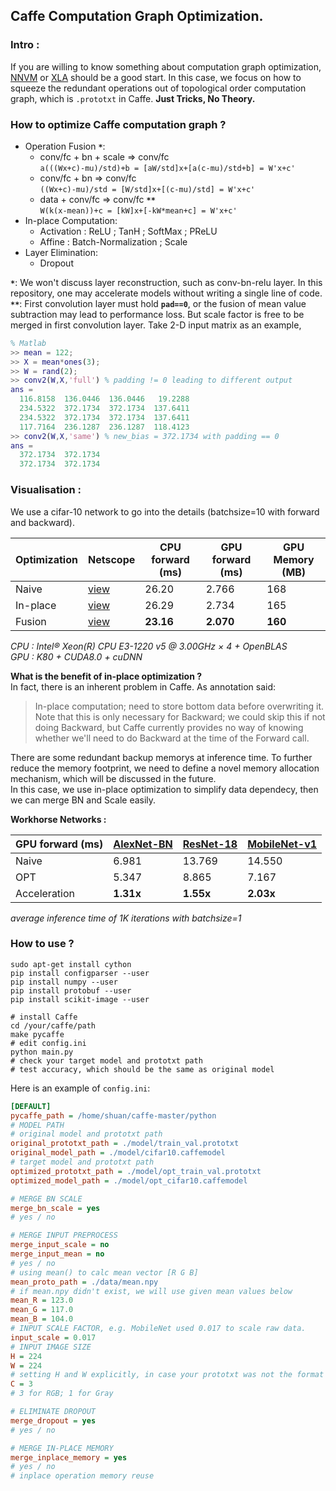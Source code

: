 ## Caffe Computation Graph Optimization.
### Intro :
If you are willing to know something about computation graph optimization, [NNVM](http://nnvm.tvmlang.org/) or [XLA](https://www.tensorflow.org/performance/xla/) should be a good start. In this case, we focus on how to squeeze the redundant operations out of topological order computation graph, which is `.prototxt` in Caffe. **Just Tricks, No Theory.**

### How to optimize Caffe computation graph ?
- Operation Fusion **`*`**:
  - conv/fc + bn + scale => conv/fc   
  ```a(((Wx+c)-mu)/std)+b = [aW/std]x+[a(c-mu)/std+b] = W'x+c'```
  - conv/fc + bn => conv/fc   
  ```((Wx+c)-mu)/std = [W/std]x+[(c-mu)/std] = W'x+c'```
  - data + conv/fc => conv/fc **`**`**   
  ```W(k(x-mean))+c = [kW]x+[-kW*mean+c] = W'x+c'```
- In-place Computation:
  - Activation : ReLU ; TanH ; SoftMax ; PReLU
  - Affine : Batch-Normalization ; Scale
- Layer Elimination:
  - Dropout

**`*`**: We won't discuss layer reconstruction, such as conv-bn-relu layer. In this repository, one may accelerate models without writing a single line of code.   
**`**`**: First convolution layer must hold **`pad==0`**, or the fusion of mean value subtraction may lead to performance loss. But scale factor is free to be merged in first convolution layer. Take 2-D input matrix as an example, 
```matlab
% Matlab 
>> mean = 122;
>> X = mean*ones(3);
>> W = rand(2);
>> conv2(W,X,'full') % padding != 0 leading to different output
ans =
  116.8158  136.0446  136.0446   19.2288
  234.5322  372.1734  372.1734  137.6411
  234.5322  372.1734  372.1734  137.6411
  117.7164  236.1287  236.1287  118.4123
>> conv2(W,X,'same') % new_bias = 372.1734 with padding == 0
ans =
  372.1734  372.1734
  372.1734  372.1734
```

### Visualisation :
We use a cifar-10 network to go into the details (batchsize=10 with forward and backward). 

Optimization | Netscope | CPU forward (ms) | GPU forward (ms) | GPU Memory (MB)
------------ | ------------- | ------------- | -------------- | ---------
Naive | [view](http://ethereon.github.io/netscope/#/gist/46e9a5a337b67f4e7cfcd1b04137a8a9) | 26.20 | 2.766 | 168
In-place | [view](http://ethereon.github.io/netscope/#/gist/c964c5e940ac21c5a8cc67257b345d7f) | 26.29 | 2.734 | 165
Fusion | [view](http://ethereon.github.io/netscope/#/gist/409198ed27b1f26595f329aa5e550016) | **23.16** | **2.070** | **160**

*CPU : Intel® Xeon(R) CPU E3-1220 v5 @ 3.00GHz × 4 + OpenBLAS*   
*GPU : K80 + CUDA8.0 + cuDNN*   

**What is the benefit of in-place optimization ?**   
In fact, there is an inherent problem in Caffe. As annotation said:   
> In-place computation; need to store bottom data before overwriting it. Note that this is only necessary for Backward; we could skip this if not doing Backward, but Caffe currently provides no way of knowing whether we'll need to do Backward at the time of the Forward call.

There are some redundant backup memorys at inference time. To further reduce the memory footprint, we need to define a novel memory allocation mechanism, which will be discussed in the future.   
In this case, we use in-place optimization to simplify data dependecy, then we can merge BN and Scale easily.   

**Workhorse Networks :**   

GPU forward (ms) | [AlexNet-BN](https://github.com/HolmesShuan/AlexNet-BN-Caffemodel-on-ImageNet) | [ResNet-18](https://github.com/HolmesShuan/ResNet-18-Caffemodel-on-ImageNet) | [MobileNet-v1](https://github.com/shicai/MobileNet-Caffe) 
------- | --------------- | ------------------ | --------------------
Naive | 6.981 | 13.769 | 14.550
OPT   | 5.347 | 8.865 | 7.167
Acceleration | **1.31x** | **1.55x** | **2.03x**

*average inference time of 1K iterations with batchsize=1*
### How to use ?
```shell
sudo apt-get install cython
pip install configparser --user
pip install numpy --user
pip install protobuf --user
pip install scikit-image --user

# install Caffe
cd /your/caffe/path
make pycaffe
# edit config.ini 
python main.py
# check your target model and prototxt path
# test accuracy, which should be the same as original model 
```
Here is an example of `config.ini`:
```ini
[DEFAULT]
pycaffe_path = /home/shuan/caffe-master/python
# MODEL PATH
# original model and prototxt path
original_prototxt_path = ./model/train_val.prototxt
original_model_path = ./model/cifar10.caffemodel
# target model and prototxt path
optimized_prototxt_path = ./model/opt_train_val.prototxt
optimized_model_path = ./model/opt_cifar10.caffemodel

# MERGE BN SCALE 
merge_bn_scale = yes 
# yes / no

# MERGE INPUT PREPROCESS
merge_input_scale = no
merge_input_mean = no
# yes / no
# using mean() to calc mean vector [R G B] 
mean_proto_path = ./data/mean.npy 
# if mean.npy didn't exist, we will use given mean values below
mean_R = 123.0
mean_G = 117.0
mean_B = 104.0
# INPUT SCALE FACTOR, e.g. MobileNet used 0.017 to scale raw data.
input_scale = 0.017
# INPUT IMAGE SIZE
H = 224
W = 224
# setting H and W explicitly, in case your prototxt was not the format of deploy.prototxt
C = 3
# 3 for RGB; 1 for Gray

# ELIMINATE DROPOUT
merge_dropout = yes
# yes / no

# MERGE IN-PLACE MEMORY
merge_inplace_memory = yes
# yes / no
# inplace operation memory reuse

```
